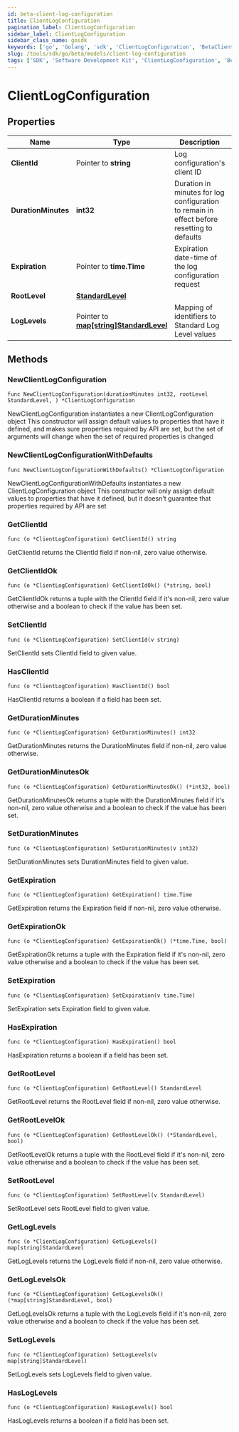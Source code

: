 ```yaml
---
id: beta-client-log-configuration
title: ClientLogConfiguration
pagination_label: ClientLogConfiguration
sidebar_label: ClientLogConfiguration
sidebar_class_name: gosdk
keywords: ['go', 'Golang', 'sdk', 'ClientLogConfiguration', 'BetaClientLogConfiguration'] 
slug: /tools/sdk/go/beta/models/client-log-configuration
tags: ['SDK', 'Software Development Kit', 'ClientLogConfiguration', 'BetaClientLogConfiguration']
---
```


# ClientLogConfiguration

## Properties

Name | Type | Description | Notes
------------ | ------------- | ------------- | -------------
**ClientId** | Pointer to **string** | Log configuration's client ID | [optional] 
**DurationMinutes** | **int32** | Duration in minutes for log configuration to remain in effect before resetting to defaults | 
**Expiration** | Pointer to **time.Time** | Expiration date-time of the log configuration request | [optional] 
**RootLevel** | [**StandardLevel**](standard-level) |  | 
**LogLevels** | Pointer to [**map[string]StandardLevel**](standard-level) | Mapping of identifiers to Standard Log Level values | [optional] 

## Methods

### NewClientLogConfiguration

`func NewClientLogConfiguration(durationMinutes int32, rootLevel StandardLevel, ) *ClientLogConfiguration`

NewClientLogConfiguration instantiates a new ClientLogConfiguration object
This constructor will assign default values to properties that have it defined,
and makes sure properties required by API are set, but the set of arguments
will change when the set of required properties is changed

### NewClientLogConfigurationWithDefaults

`func NewClientLogConfigurationWithDefaults() *ClientLogConfiguration`

NewClientLogConfigurationWithDefaults instantiates a new ClientLogConfiguration object
This constructor will only assign default values to properties that have it defined,
but it doesn't guarantee that properties required by API are set

### GetClientId

`func (o *ClientLogConfiguration) GetClientId() string`

GetClientId returns the ClientId field if non-nil, zero value otherwise.

### GetClientIdOk

`func (o *ClientLogConfiguration) GetClientIdOk() (*string, bool)`

GetClientIdOk returns a tuple with the ClientId field if it's non-nil, zero value otherwise
and a boolean to check if the value has been set.

### SetClientId

`func (o *ClientLogConfiguration) SetClientId(v string)`

SetClientId sets ClientId field to given value.

### HasClientId

`func (o *ClientLogConfiguration) HasClientId() bool`

HasClientId returns a boolean if a field has been set.

### GetDurationMinutes

`func (o *ClientLogConfiguration) GetDurationMinutes() int32`

GetDurationMinutes returns the DurationMinutes field if non-nil, zero value otherwise.

### GetDurationMinutesOk

`func (o *ClientLogConfiguration) GetDurationMinutesOk() (*int32, bool)`

GetDurationMinutesOk returns a tuple with the DurationMinutes field if it's non-nil, zero value otherwise
and a boolean to check if the value has been set.

### SetDurationMinutes

`func (o *ClientLogConfiguration) SetDurationMinutes(v int32)`

SetDurationMinutes sets DurationMinutes field to given value.


### GetExpiration

`func (o *ClientLogConfiguration) GetExpiration() time.Time`

GetExpiration returns the Expiration field if non-nil, zero value otherwise.

### GetExpirationOk

`func (o *ClientLogConfiguration) GetExpirationOk() (*time.Time, bool)`

GetExpirationOk returns a tuple with the Expiration field if it's non-nil, zero value otherwise
and a boolean to check if the value has been set.

### SetExpiration

`func (o *ClientLogConfiguration) SetExpiration(v time.Time)`

SetExpiration sets Expiration field to given value.

### HasExpiration

`func (o *ClientLogConfiguration) HasExpiration() bool`

HasExpiration returns a boolean if a field has been set.

### GetRootLevel

`func (o *ClientLogConfiguration) GetRootLevel() StandardLevel`

GetRootLevel returns the RootLevel field if non-nil, zero value otherwise.

### GetRootLevelOk

`func (o *ClientLogConfiguration) GetRootLevelOk() (*StandardLevel, bool)`

GetRootLevelOk returns a tuple with the RootLevel field if it's non-nil, zero value otherwise
and a boolean to check if the value has been set.

### SetRootLevel

`func (o *ClientLogConfiguration) SetRootLevel(v StandardLevel)`

SetRootLevel sets RootLevel field to given value.


### GetLogLevels

`func (o *ClientLogConfiguration) GetLogLevels() map[string]StandardLevel`

GetLogLevels returns the LogLevels field if non-nil, zero value otherwise.

### GetLogLevelsOk

`func (o *ClientLogConfiguration) GetLogLevelsOk() (*map[string]StandardLevel, bool)`

GetLogLevelsOk returns a tuple with the LogLevels field if it's non-nil, zero value otherwise
and a boolean to check if the value has been set.

### SetLogLevels

`func (o *ClientLogConfiguration) SetLogLevels(v map[string]StandardLevel)`

SetLogLevels sets LogLevels field to given value.

### HasLogLevels

`func (o *ClientLogConfiguration) HasLogLevels() bool`

HasLogLevels returns a boolean if a field has been set.


